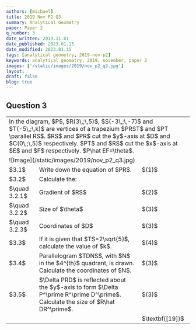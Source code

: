 ```yaml
---
authors: [michael]
title: 2019 Nov P2 Q3
summary: Analytical Geometry
paper: Paper 2
q_number: 3
date_written: 2019.11.01
date_published: 2023.01.15
date_modified: 2023.01.15
tags: [analytical geometry, 2019-nov-p2]
keywords: analytical geometry, 2019, november, paper 2
images: ['/static/images/2019/nov_p2_q3.jpg']
layout:
draft: false
blog: true
---
```


## Question 3

<table className="border-collapse">
  <tbody>
    <tr>
      <td colSpan="3">In the diagram, $P$, $R(3\,;\,5)$, $S(-3\,;\,-7)$ and $T(-5\,;\,k)$ are vertices of a trapezium $PRST$ and $PT \parallel RS$. $RS$ and $PR$ cut the $y$-axis at $D$ and $C(0\,;\,5)$ respectively. $PT$ and $RS$ cut the $x$-axis at $E$ and $F$ respectively. $P\hat EF=\theta$. </td>
    </tr> 
    <tr>
      <td colSpan="3">![Image](/static/images/2019/nov_p2_q3.jpg)</td>
    </tr>
    <tr>
      <td>$3.1$</td>
      <td>Write down the equation of $PR$.</td>
      <td>$(1)$</td>
    </tr>
    <tr>
      <td>$3.2$</td>
      <td>Calculate the:</td>
      <td></td>
    </tr>
    <tr>   
      <td>$\quad 3.2.1$</td>
      <td>Gradient of $RS$</td>
      <td>$(2)$</td>
    </tr>
    <tr>   
      <td>$\quad 3.2.2$</td>
      <td>Size of $\theta$</td>
      <td>$(3)$</td>
    </tr>
    <tr>   
      <td>$\quad 3.2.3$</td>
      <td>Coordinates of $D$</td>
      <td>$(3)$</td>
    </tr>
    <tr>
      <td>$3.3$</td>
      <td>If it is given that $TS=2\sqrt{5}$, calculate the value of $k$.</td>
      <td>$(4)$</td>
    </tr>
    <tr>
      <td>$3.4$</td>
      <td>Parallelogram $TDNS$, with $N$ in the $4^{th}$ quadrant, is drawn. Calculate the coordinates of $N$.</td>
      <td>$(3)$</td>
    </tr>
    <tr>
      <td>$3.5$</td>
      <td>$\Delta PRD$ is reflected about the $y$-axis to form $\Delta P^\prime R^\prime D^\prime$. Calculate the size of $R\hat DR^\prime$.</td>
      <td>$(3)$</td>
    </tr>
    <tr>
      <td></td>
      <td></td>
      <td>$\textbf{[19]}$</td>
    </tr>
  </tbody>
</table>
